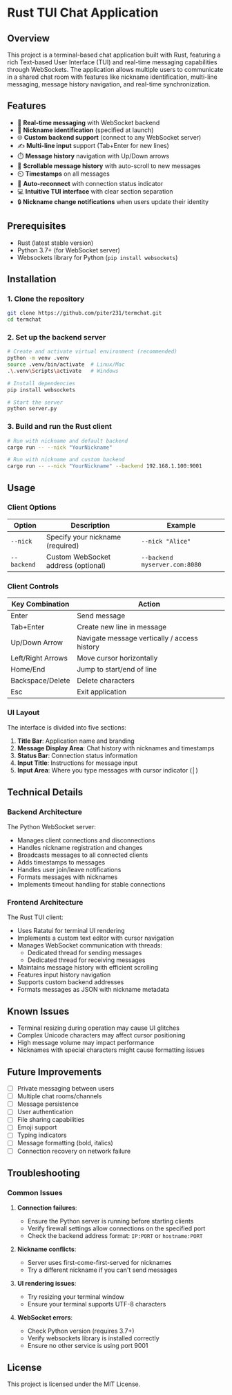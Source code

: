 # Rust TUI Chat Application

## Overview

This project is a terminal-based chat application built with Rust, featuring a rich Text-based User Interface (TUI) and real-time messaging capabilities through WebSockets. The application allows multiple users to communicate in a shared chat room with features like nickname identification, multi-line messaging, message history navigation, and real-time synchronization.

## Features

- 🚀 **Real-time messaging** with WebSocket backend
- 👤 **Nickname identification** (specified at launch)
- 🌐 **Custom backend support** (connect to any WebSocket server)
- ✍️ **Multi-line input** support (Tab+Enter for new lines)
- ⏱️ **Message history** navigation with Up/Down arrows
- 📜 **Scrollable message history** with auto-scroll to new messages
- ⏲️ **Timestamps** on all messages
- 🔄 **Auto-reconnect** with connection status indicator
- 💻 **Intuitive TUI interface** with clear section separation
- 🔒 **Nickname change notifications** when users update their identity

## Prerequisites

- Rust (latest stable version)
- Python 3.7+ (for WebSocket server)
- Websockets library for Python (`pip install websockets`)

## Installation

### 1. Clone the repository

```bash
git clone https://github.com/piter231/termchat.git
cd termchat
```

### 2. Set up the backend server

```bash
# Create and activate virtual environment (recommended)
python -m venv .venv
source .venv/bin/activate  # Linux/Mac
.\.venv\Scripts\activate   # Windows

# Install dependencies
pip install websockets

# Start the server
python server.py
```

### 3. Build and run the Rust client

```bash
# Run with nickname and default backend
cargo run -- --nick "YourNickname"

# Run with nickname and custom backend
cargo run -- --nick "YourNickname" --backend 192.168.1.100:9001
```

## Usage

### Client Options

| Option      | Description                         | Example                       |
| ----------- | ----------------------------------- | ----------------------------- |
| `--nick`    | Specify your nickname (required)    | `--nick "Alice"`              |
| `--backend` | Custom WebSocket address (optional) | `--backend myserver.com:8080` |

### Client Controls

| Key Combination   | Action                                       |
| ----------------- | -------------------------------------------- |
| Enter             | Send message                                 |
| Tab+Enter         | Create new line in message                   |
| Up/Down Arrow     | Navigate message vertically / access history |
| Left/Right Arrows | Move cursor horizontally                     |
| Home/End          | Jump to start/end of line                    |
| Backspace/Delete  | Delete characters                            |
| Esc               | Exit application                             |

### UI Layout

The interface is divided into five sections:

1. **Title Bar**: Application name and branding
2. **Message Display Area**: Chat history with nicknames and timestamps
3. **Status Bar**: Connection status information
4. **Input Title**: Instructions for message input
5. **Input Area**: Where you type messages with cursor indicator (│)

## Technical Details

### Backend Architecture

The Python WebSocket server:

- Manages client connections and disconnections
- Handles nickname registration and changes
- Broadcasts messages to all connected clients
- Adds timestamps to messages
- Handles user join/leave notifications
- Formats messages with nicknames
- Implements timeout handling for stable connections

### Frontend Architecture

The Rust TUI client:

- Uses Ratatui for terminal UI rendering
- Implements a custom text editor with cursor navigation
- Manages WebSocket communication with threads:
  - Dedicated thread for sending messages
  - Dedicated thread for receiving messages
- Maintains message history with efficient scrolling
- Features input history navigation
- Supports custom backend addresses
- Formats messages as JSON with nickname metadata

## Known Issues

- Terminal resizing during operation may cause UI glitches
- Complex Unicode characters may affect cursor positioning
- High message volume may impact performance
- Nicknames with special characters might cause formatting issues

## Future Improvements

- [ ] Private messaging between users
- [ ] Multiple chat rooms/channels
- [ ] Message persistence
- [ ] User authentication
- [ ] File sharing capabilities
- [ ] Emoji support
- [ ] Typing indicators
- [ ] Message formatting (bold, italics)
- [ ] Connection recovery on network failure

## Troubleshooting

### Common Issues

1. **Connection failures**:

   - Ensure the Python server is running before starting clients
   - Verify firewall settings allow connections on the specified port
   - Check the backend address format: `IP:PORT` or `hostname:PORT`

2. **Nickname conflicts**:

   - Server uses first-come-first-served for nicknames
   - Try a different nickname if you can't send messages

3. **UI rendering issues**:

   - Try resizing your terminal window
   - Ensure your terminal supports UTF-8 characters

4. **WebSocket errors**:
   - Check Python version (requires 3.7+)
   - Verify websockets library is installed correctly
   - Ensure no other service is using port 9001

## License

This project is licensed under the MIT License.
